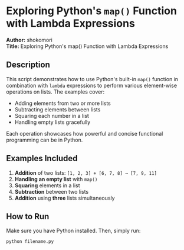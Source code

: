 # Exploring Python's `map()` Function with Lambda Expressions

**Author:** shokomori  
**Title:** Exploring Python's map() Function with Lambda Expressions  

## Description

This script demonstrates how to use Python's built-in `map()` function in combination with `lambda` expressions to perform various element-wise operations on lists. The examples cover:

- Adding elements from two or more lists
- Subtracting elements between lists
- Squaring each number in a list
- Handling empty lists gracefully

Each operation showcases how powerful and concise functional programming can be in Python.

## Examples Included

1. **Addition** of two lists: `[1, 2, 3] + [6, 7, 8] → [7, 9, 11]`
2. **Handling an empty list** with `map()`
3. **Squaring** elements in a list
4. **Subtraction** between two lists
5. **Addition** using **three** lists simultaneously

## How to Run

Make sure you have Python installed. Then, simply run:

```bash
python filename.py
